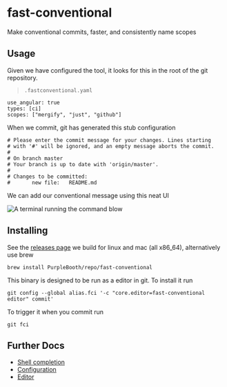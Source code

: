 # fast-conventional

Make conventional commits, faster, and consistently name scopes

## Usage

Given we have configured the tool, it looks for this in the root of the
git repository.

> `.fastconventional.yaml`

``` yaml,file(path=".fastconventional.yaml")
use_angular: true
types: [ci]
scopes: ["mergify", "just", "github"]
```

When we commit, git has generated this stub configuration

``` text,file(path="commit.txt")
# Please enter the commit message for your changes. Lines starting
# with '#' will be ignored, and an empty message aborts the commit.
#
# On branch master
# Your branch is up to date with 'origin/master'.
#
# Changes to be committed:
#       new file:   README.md
```

We can add our conventional message using this neat UI

![A terminal running the command
blow](demo.gif "A demo of the app running")

## Installing

See the [releases
page](https://github.com/PurpleBooth/fast-conventional/releases/latest)
we build for linux and mac (all x86_64), alternatively use brew

``` shell,skip()
brew install PurpleBooth/repo/fast-conventional
```

This binary is designed to be run as a editor in git. To install it run

``` shell,skip()
git config --global alias.fci '-c "core.editor=fast-conventional editor" commit'
```

To trigger it when you commit run

``` shell,skip()
git fci
```

## Further Docs

* [Shell completion](./docs/completion.md)
* [Configuration](./docs/configuration.md)
* [Editor](./docs/editor.md)
